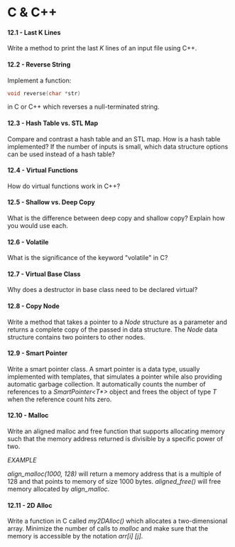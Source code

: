 # C & C++

#### 12.1 - Last K Lines

Write a method to print the last _K_ lines of an input file using C++.

#### 12.2 - Reverse String

Implement a function:

```c
void reverse(char *str)
```

in C or C++ which reverses a null-terminated string.

#### 12.3 - Hash Table vs. STL Map

Compare and contrast a hash table and an STL map. How is a hash table implemented? If the number of inputs is small, which data structure options can be used instead of a hash table?

#### 12.4 - Virtual Functions

How do virtual functions work in C++?

#### 12.5 - Shallow vs. Deep Copy

What is the difference between deep copy and shallow copy? Explain how you would use each.

#### 12.6 - Volatile

What is the significance of the keyword "volatile" in C?

#### 12.7 - Virtual Base Class

Why does a destructor in base class need to be declared virtual?

#### 12.8 - Copy Node

Write a method that takes a pointer to a _Node_ structure as a parameter and returns a complete copy of the passed in data structure. The _Node_ data structure contains two pointers to other nodes.

#### 12.9 - Smart Pointer

Write a smart pointer class. A smart pointer is a data type, usually implemented with templates, that simulates a pointer while also providing automatic garbage collection. It automatically counts the number of references to a _SmartPointer<T*>_ object and frees the object of type _T_ when the reference count hits zero.

#### 12.10 - Malloc

Write an aligned malloc and free function that supports allocating memory such that the memory address returned is divisible by a specific power of two.

_EXAMPLE_

_align_malloc(1000, 128)_ will return a memory address that is a multiple of 128 and that points to memory of size 1000 bytes. _aligned_free()_ will free memory allocated by _align_malloc_.

#### 12.11 - 2D Alloc

Write a function in C called _my2DAlloc()_ which allocates a two-dimensional array. Minimize the number of calls to _malloc_ and make sure that the memory is accessible by the notation _arr[i]&nbsp;[j]_.